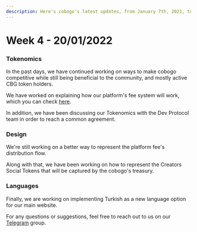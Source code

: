 ```yaml
---
description: Here's cobogo's latest updates, from January 7th, 2021, to January 20th, 2022.
---
```


# Week 4 - 20/01/2022

### Tokenomics

In the past days, we have continued working on ways to make cobogo competitive while still being beneficial to the community, and mostly active CBG token holders.&#x20;

We have worked on explaining how our platform's fee system will work, which you can check [here](../../tokenomics/token-utility/platform-fee.md).

In addition, we have been discussing our Tokenomics with the Dev Protocol team in order to reach a common agreement.&#x20;

### Design

We're still working on a better way to represent the platform fee's distribution flow.&#x20;

Along with that, we have been working on how to represent the Creators Social Tokens that will be captured by the cobogo's treasury.

### Languages

Finally, we are working on implementing Turkish as a new language option for our main website.

For any questions or suggestions, feel free to reach out to us on our [Telegram](https://t.me/cobogosocial) group.&#x20;

